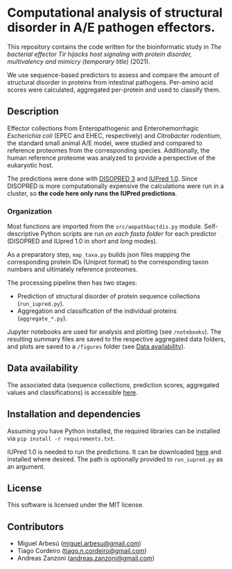 # Computational analysis of structural disorder in A/E pathogen effectors.

This repository contains the code written for the bioinformatic study in *The bacterial
effector Tir hijacks host signaling with protein disorder, multivalency and mimicry
(temporary title)* (2021).

We use sequence-based predictors to assess and compare the amount of structural disorder
in proteins from intestinal pathogens. Per-amino acid scores were calculated, aggregated
per-protein and used to classify them.

## Description

Effector collections from Enteropathogenic and Enterohemorrhagic *Escherichia coli*
(EPEC and EHEC, respectively) and *Citrobacter rodentium*, the standard small animal A/E
model, were studied and compared to reference proteomes from the corresponding species.
Additionally, the human reference proteome was analyzed to provide a perspective of the
eukaryotic host.

The predictions were done with [DISOPRED
3](https://dx.doi.org/10.1093%2Fbioinformatics%2Fbtu744) and [IUPred
1.0](https://doi.org/10.1093/bioinformatics/bti541). Since DISOPRED is more
computationally expensive the calculations were run in a cluster, so **the code here
only runs the IUPred predictions**.

### Organization

Most functions are imported from the `src/aepathbactdis.py` module. Self-descriptive
Python scripts are run *on each fasta folder* for each predictor (DISOPRED and IUpred
1.0 in *short* and  *long* modes).

As a preparatory step, `map_taxa.py` builds json files mapping the corresponding protein
IDs (Uniprot format) to the corresponding taxon numbers and ultimately reference
proteomes.

The processing pipeline then has two stages:

- Prediction of structural disorder of protein sequence collections (`run_iupred.py`).
- Aggregation and classification of the individual proteins (`aggregate_*.py`).

Jupyter notebooks are used for analysis and plotting (see `/notebooks`). The resulting
summary files are saved to the respective aggregated data folders, and plots are saved
to a `/figures` folder (see [Data availability](##Data-availability)). 

## Data availability

The associated data (sequence collections, prediction scores, aggregated values and
classifications) is accessible [here](https://osf.io/3mka9/).

## Installation and dependencies

Assuming you have Python installed, the required libraries can be installed via `pip
install -r requirements.txt`.

IUPred 1.0 is needed to run the predictions. It can be downloaded
[here](https://iupred.elte.hu/Downloads.php) and installed where desired. The path is
optionally provided to `run_iupred.py` as an argument.


## License

This software is licensed under the MIT license. 

## Contributors

- Miguel Arbesú (miguel.arbesu@gmail.com)
- Tiago Cordeiro (tiago.n.cordeiro@gmail.com)
- Andreas Zanzoni (andreas.zanzoni@gmail.com)


